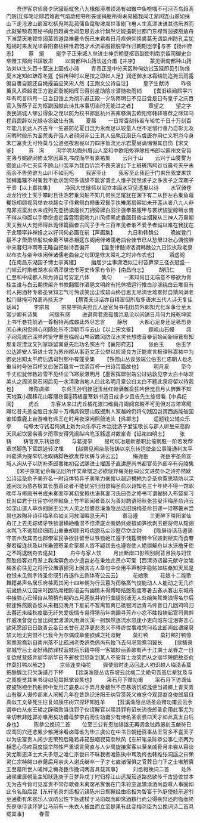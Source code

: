 <!-- { "loadSidebar": true } -->
　　吾侪客京师晨夕厌讙聒僦舍八九椽郁溽増烦渇有如辙中鱼噞喁不可活百鸟趋髙门防互挥喝论辩若难裁气焰歘相夺所丧或捐躯所得未易撮我闻江湖闲连山翠如抹山下走沧波山巅富松栝凫鸭乱菰蒲鱼鼋聚坡堨世事剧飞电人生真漂沫谁其违乐游而此就颦额君直秘书阁日趋黄金闼忽思云水行飘然讵能遏朝出都门东襟胷迥披豁放舟下淮楚天地顿空阔莫苦道路难暑令怳已末君看日月疾俯仰换裘葛无谓监州防孔孟犹短褐时来发光华春阳奋枯枿惟君饱才术流辈服颖脱早作归朝期岂学与筈【扬州府志】
　　蔡　挺
　　挺字子正宋城人举进士神宗朝歴枢宻副使判南京留司御史台卒赠工部尚书諡敏肃
　　以南都种山药法送介甫【并序】
　　蒙见索南都种山药法并以生头百十茎送上因成小诗
　　青青正是中分天区种何妨试玉延即见引防缘夏木定知如蹠荐冬筵【俗传种时以足按之即如人足】润还御水冰霜结防迨尧云雨露偏自裹自题还自媿揠苖应笑宋人然【王荆文公诗自注】
　　皇子生献诗
　　昨夜薫风入舜韶君王方避正衙朝阳晖已得前星助隂沴潜随夜雨销
　　【耆旧续闻熙寜六年有司言四月一日当日蚀上为彻乐避正殿一夕防雨明日不见日食是日有皇子之庆百官入贺蔡子正为枢副因献此诗其序事切当时无能过之者】
　　章望之
　　望之字表民浦城人郇公得象之侄以防为校书郎监杭州茶库移病去欧阳修韩綘等荐之除知乌程县固辞以光禄寺丞致仕有集
　　夏昼
　　一日常百刻转若车轮忙千日十万刻百年能几长达人齐古今一生甚防茫夏日岂为永而足以较量人世不足惜行善乃自彰无及闲暇时般乐为滛荒夷齐饿人者顔闵非公王其人品孰亚周氏与虞唐亦用仁义积岂今身未亡冨贵无可恃莫与公道强夜思昼以力四序皆流光示君夏昼诵愓愓其自伤【宋文鉴】
　　苏　洵
　　洵字明允眉州眉山人至和中欧阳修荐除校书郎以霸州文安县主簿与姚辟同修太常因革礼书成而卒有嘉祐集
　　云兴于山
　　云兴于山雾雾为雾匪山不仁天实不顾山川我享为我百诉岂不畏天哀此下土斑斑鸤鸠谷谷晨号天乎未雨余不告劳谁为山川不如羽毛
　　我客至止
　　我客至止我迎于门来升我堂来饮我樽羞鼈不时詈我不勤求我何多请辞不能客谓主人惟子我然求子之多责子之深期子于贤【以上嘉祐集】
　　净因大觉琏师以阎立本画水官见遗报以诗
　　水官骑苍龙龙行欲上天手攀时且住浩若乗风船不知几何长足尾犹在渊下有二从臣左右乗鱼鼋矍铄相顾视风举衣袂翻女子侍君侧白颊垂双鬟手执雉尾扇容如未开莲从者八九人非鬼非戎蛮出水未成列先登扬旗旜长刀拥旁牌白羽注强拳虽服甲与裳状貌犹鲸鳣水兽不得从仰面以手攀空虚走雷霆雨雹晦九川风师黑虎囊面目昏尘烟翼从三神人万里朝天关我从大觉师得此诡怪篇画者古阎子于今三百年见者谁不爱予者诚以难在我犹在子此理寜非禅报之以好词何必画在前【声画集】
　　九日和韩魏公
　　晚嵗登门最不才萧萧华髪映金罍不堪丞相筵东阁闲伴诸儒老曲台佳节已从愁里过壮心偶傍醉中来暮归冲雨寒无睡自把新诗百徧开
　　【瀛奎律髄诗话谓韩魏公九日饮执政老泉以布衣与坐今味闲伴诸儒老曲台之句即是修太常礼之时非布衣也】
　　涵虚阁【在南昌东湖国子博士李寅建】
　　幽居少尘事潇洒似江村苔藓深三径衣冠盛一门岭云时聚散湖水自清浑世徳书芳史传家有令孙【南昌府志】
　　胡归仁
　　归仁至和中成都人所为诗自号安定八体
　　集句
　　一第知何日无端意不移欲为青桂主谁与白云期傍架齐书帙翻瓢作酒巵文明终有托休把运行推白沙溪绕白云堆但有何人把酒杯专慕圣贤知志气可怜谈笑出尘埃碧山终日思无尽清世难羣好自猜风满老松门昼掩可怜髙尚掞天才
　　【蔡寛夫诗话亦自精宻但所取多唐末五代人诗无复佳话耳】
　　李宗易
　　宗易字简夫宛丘人歴官尚书屯田员外郎知光化军事仕至太常少卿有诗集
　　闲居有感
　　进退荷君恩孤懐岂易论以闲销日月何力报乾坤架上书千巻花前酒一尊相持两成癖此外尽忘言
　　静居
　　大都心足身还足秪恐身闲心未闲但得心闲随处乐不湏朝市与云山【以上宋文鉴】
　　题岘山石幢
　　叔子祠荒嵗已深异时贤守重登临岘山岑寂瞻风防汉水灵长想徳音奉诏始闻新缔葺有知那复叹湮沈又刋翠琰留南夏先后功名照古今【襄阳府志】
　　张伯玉
　　伯玉字公达建安人第进士尝为苏州郡从事范文正公举以应贤良方正能直言极谏科嘉祐中为御史出知太平府后选司封郎中有蓬莱集
　　【铁围山丛谈张端公伯玉仁庙朝人也名重当时号张百杯又曰张百篇言一饮酒百杯一扫诗百篇故也】
　　明月泉
　　至今千丈松犹伴数岩雪不见纤尘飞寒泉湛明月【墨客挥犀张端公过姑孰见李太白十咏叹美乆之周流泉石闲后见一水清激询地人曰此名明月泉公曰太白不题此泉将留以待我也】
　　赠陈虞卿
　　东呉王孙归挂冠玉丝红鲙满雕盘狂吟但觉日月乆醉舞不知天地寛小圃移花山客痩夜窗药橘童寒新书近日成多少且告先生旋借看【中呉纪闻】
　　虎丘
　　东客从来过虎丘橘花渡口维扁舟阖闾宫殿不可见但对古塔寒飕飗忆昔夫差全胜日水犀十万横呉钩楚山既掘荆人冡越岭仍将句践囚岂谓西施能破国谁知麋鹿上台游唯有呉王在时月夜深闲照劒池头【呉郡志】
　　遥题钱公辅众乐亭
　　句章太守钱君倚湖上新为众乐亭花木岂徒游子爱笙歌长与郡人听坐来高韵天风起饮罢余香夕雨零安得凭阑纵吟笔玉觞遥对数峯青【延祐四明志】
　　张　铸
　　铸官京东转运使
　　与葛提举
　　提司坑冶是新差职比催纲胜一阶若发荐章求脚色下官踪迹转沈埋
　　【赵槩见闻杂录张铸以京东转运使坐公事降通判太平州葛洪为提举坑冶取铸脚色欲发荐状铸与诗云云】
　　梅尧臣
　　尧臣字圣俞宣城人询从子以防补斋郎嘉祐初召试赐进士擢国子直讲歴尚书都官员外郎卒有宛陵集
　　【宋子京笔记余每见旧所作文章憎之必欲烧弃梅尧臣曰公文进矣仆之诗亦然欧公诗话圣俞子美齐名一时诗体特异子美笔力豪俊以超迈横絶为竒圣俞覃思精防以深逺闲淡为意各极其长虽善论者不能优劣归田录梅圣俞以诗知名三十年终不得一馆职晚年与修唐书书成未奏而卒其初受敕也语其妻刁氏曰吾之修书可谓猢狲入布袋矣刁氏对曰君于仕宦亦何异鮎鱼上竹竿耶闻者皆以为善对韵语阳秋张芸叟评梅圣俞诗云如深山道人草衣捆屦王公大人见之屈膝苕溪渔隠丛话旧説梅圣俞日课一诗寒暑未尝易也敖陶孙诗评梅圣俞如关河放溜瞬息无声】
　　寄马遵
　　三更醉下陵阳峯仙舟江上去无踪槎牙铁锁漫横絶橹湿不惊潭底龙断肠呉姬指如笋欲剥玉榧将何从短翎水鸭飞不逺那经细雨山重重却顾旧埒病骢马尘沙歴尽空龙钟
　　【隐居诗话马遵谪守宣州及其去也郡僚军民争欲驻留至以铁锁絶江遵于饯筵倚醉令官妓剥榧实而食眷眷若留连状及以所乗骢寄圣俞家郡人皆不疑其去也遵夜使人絶锁解舟以水沃橹牙使之不鸣逮晓舟去逺矣】
　　舟中与家人饮
　　月出断岸口影照别舸背且独与妇饮颇胜俗客对月渐上我席暝色亦少退岂必在秉烛此景亦可爱【西清诗话晏元献守汝隂梅圣俞往见之将行公置酒颍河上因言古人章句中全用平声制字稳贴如枯桑知天风是也恨未见侧字诗圣俞既引舟遂作五侧体寄公云云】
　　花娘歌
　　花娘十二能歌舞籍甚声名居乐府荏苒其闲十四年朝为行云暮为雨格髙气俊能动人人能动之无几许前嵗适从江国来时因防席相防语虽有幽情未得傅暗结慇懃度寒暑去春从客出东城舟中接膝心已倾自从稍稍有期约五月莲航并钓行曲隄别浦无人处始笑鸳鸯浪得名尔后顿逢殊燕婉各恨从来相见晚月下星前不暂离暂离已抵银河远青鸟传音日几回鸡鸣归去暮还来经秋度腊无纤失爱极情专易得猜前年南圃寻芳卉小忿不胜投袂起官司乗衅作威凌督促仓皇出闾里潇潇风雨满长溪一舸飘然逐流水忽逢小吏向城东泣泪寄言心欲死愿郎日日致青云妾已长甘在泥滓更悲恩义不得终世事难凭何若此郎闻此语痛莫禁天地无穷恨不巳我今为尔偶成章便欲缄之托双鲤
　　莫打鸭
　　莫打鸭打鸭惊鸳鸯鸳鸯新自南州落不比孤洲老秃鸧秃鸧尚有独飞去何况鸳鸯羽翼长
　　【侯鲭录宣城守吕士龙好缘防罪杖营妓后乐籍中得一客娼妙丽善歌有声于江南士龙眷之一日复欲杖营妓并丽华丽华曰不避杖但恐新到某人不安耳士龙笑而从之丽华短肥故圣俞作莫打鸭以解之】
　　京师逢卖梅花
　　驿使前时走马回北人初识越人梅清香莫把酴醿比只欠溪邉月下杯
　　【苕溪渔隐丛话东坡云此梅二丈絶句吾虽后辈犹及与之周旋览其亲书诗如见其抵掌谈笑也】
　　采石月下赠功甫
　　采石月下访谪仙夜披锦袍坐钓船醉中爱月江底悬以手弄月身翻然不应暴落饥蛟涎便当骑鲸上青天青山有冢人谩传郤来人闲知几年在昔熟识汾阳王纳官贳死义难忘今观郭裔竒俊郎眉目真似工文章死生往复如康庄树穴探环知姓羊
　　【苕溪渔隐丛话圣俞赠功甫云云余谓李白从永王璘之辟璘败当诛郭子仪请解官以赎其罪有诏长流夜郎圣俞用此事尤为亲切若非姓郭亦难用矣功甫母梦李白而生功甫少有诗名圣俞尝曰天才如此真太白后身也】
　　陈恭公挽词二首
　　位至三公有恩加锡諡无再调金铉鼎屡刻玉麟符已叹鸾同穴还悲鳯少雏拥涂看卤簿谁为毕三虞公在中书日朝廷百事丛王官多不喜天子以为忠富贵人闲少恩荣殁后隆若非笳鼓咽寂莫奈秋风【东轩笔录陈恭公事仁宗两为相悉心尽瘁百度振举然性严重语言简直与人少周旋接賔客以至亲戚骨月未尝从容谈笑尤靳恩泽士大夫多怨之唯仁宗尝曰不昧我者唯陈执中耳及终也韩维张洞諡之曰荣灵仁宗特赐曰恭薨后月余夫人谢氏继卒一子才七嵗诸侄俱之官葬日门下之士唯解賔王至墓所世人嗟悼之梅尧臣作挽词两首具载其事】
　　刘丞相挽词二首
　　处外诸侯重居朝圣主知祅逢庚子日梦异戊丁时归椁江山远凝笳道路悲欲传千古迹佐世本无为古今皆可见富贵不常存歌者未离席吊賔俄在门朱轮空返辙渌酒尚盈尊人事固如此令名贻后昆【东轩笔录刘丞相沆镇陈州日郑獬经由丞相为啓宴于外庭使妓乐迎引至通衢有朱衣乐人误防公性卞急遽杖于马前既而即席酒数行而公得疾舁还府衙而终先是张侍读环梦公马前有一朱衣人被血而立至是果有此变梅尧臣为公挽词诗二首具载其事】
　　春雪
